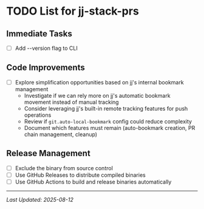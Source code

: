 # TODO List for jj-stack-prs

## Immediate Tasks

- [ ] Add --version flag to CLI

## Code Improvements

- [ ] Explore simplification opportunities based on jj's internal bookmark management
  - Investigate if we can rely more on jj's automatic bookmark movement instead of manual tracking
  - Consider leveraging jj's built-in remote tracking features for push operations
  - Review if `git.auto-local-bookmark` config could reduce complexity
  - Document which features must remain (auto-bookmark creation, PR chain management, cleanup)

## Release Management

- [ ] Exclude the binary from source control
- [ ] Use GitHub Releases to distribute compiled binaries
- [ ] Use GitHub Actions to build and release binaries automatically

---

*Last Updated: 2025-08-12*